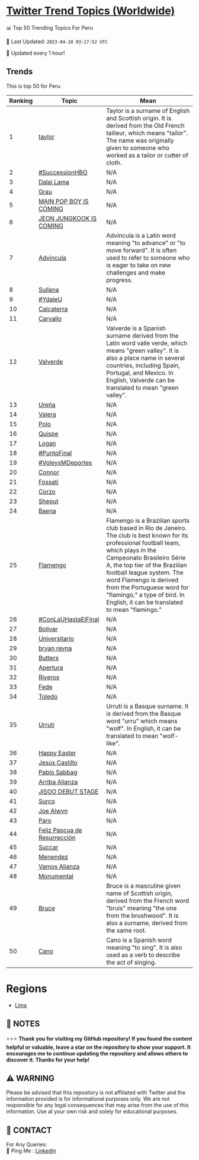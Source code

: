 [Twitter Trend Topics (Worldwide)](https://github.com/ErcinDedeoglu/Twitter-Trend-Topics)
==========


📊 Top 50 Trending Topics For Peru

📆 Last Updated: `2023-04-10 03:17:52 UTC`

🔧 Updated every 1 hour!


## Trends

This is top 50 for Peru

| Ranking | Topic | Mean |
| ------- | ------------ | ------------ |
| 1 | [taylor](http://twitter.com/search?q=taylor) | Taylor is a surname of English and Scottish origin. It is derived from the Old French tailleur, which means "tailor". The name was originally given to someone who worked as a tailor or cutter of cloth. |
| 2 | [#SuccessionHBO](http://twitter.com/search?q=%23SuccessionHBO) | N/A |
| 3 | [Dalai Lama](http://twitter.com/search?q=Dalai+Lama) | N/A |
| 4 | [Grau](http://twitter.com/search?q=Grau) | N/A |
| 5 | [MAIN POP BOY IS COMING](http://twitter.com/search?q=MAIN+POP+BOY+IS+COMING) | N/A |
| 6 | [JEON JUNGKOOK IS COMING](http://twitter.com/search?q=JEON+JUNGKOOK+IS+COMING) | N/A |
| 7 | [Advincula](http://twitter.com/search?q=Advincula) | Advincula is a Latin word meaning "to advance" or "to move forward". It is often used to refer to someone who is eager to take on new challenges and make progress. |
| 8 | [Sullana](http://twitter.com/search?q=Sullana) | N/A |
| 9 | [#YdaleU](http://twitter.com/search?q=%23YdaleU) | N/A |
| 10 | [Calcaterra](http://twitter.com/search?q=Calcaterra) | N/A |
| 11 | [Carvallo](http://twitter.com/search?q=Carvallo) | N/A |
| 12 | [Valverde](http://twitter.com/search?q=Valverde) | Valverde is a Spanish surname derived from the Latin word valle verde, which means "green valley". It is also a place name in several countries, including Spain, Portugal, and Mexico. In English, Valverde can be translated to mean "green valley". |
| 13 | [Ureña](http://twitter.com/search?q=Ure%c3%b1a) | N/A |
| 14 | [Valera](http://twitter.com/search?q=Valera) | N/A |
| 15 | [Polo](http://twitter.com/search?q=Polo) | N/A |
| 16 | [Quispe](http://twitter.com/search?q=Quispe) | N/A |
| 17 | [Logan](http://twitter.com/search?q=Logan) | N/A |
| 18 | [#PuntoFinal](http://twitter.com/search?q=%23PuntoFinal) | N/A |
| 19 | [#VoleyxMDeportes](http://twitter.com/search?q=%23VoleyxMDeportes) | N/A |
| 20 | [Connor](http://twitter.com/search?q=Connor) | N/A |
| 21 | [Fossati](http://twitter.com/search?q=Fossati) | N/A |
| 22 | [Corzo](http://twitter.com/search?q=Corzo) | N/A |
| 23 | [Sheput](http://twitter.com/search?q=Sheput) | N/A |
| 24 | [Baena](http://twitter.com/search?q=Baena) | N/A |
| 25 | [Flamengo](http://twitter.com/search?q=Flamengo) | Flamengo is a Brazilian sports club based in Rio de Janeiro. The club is best known for its professional football team, which plays in the Campeonato Brasileiro Série A, the top tier of the Brazilian football league system. The word Flamengo is derived from the Portuguese word for "flamingo," a type of bird. In English, it can be translated to mean "flamingo." |
| 26 | [#ConLaUHastaElFinal](http://twitter.com/search?q=%23ConLaUHastaElFinal) | N/A |
| 27 | [Bolivar](http://twitter.com/search?q=Bolivar) | N/A |
| 28 | [Universitario](http://twitter.com/search?q=Universitario) | N/A |
| 29 | [bryan reyna](http://twitter.com/search?q=bryan+reyna) | N/A |
| 30 | [Butters](http://twitter.com/search?q=Butters) | N/A |
| 31 | [Apertura](http://twitter.com/search?q=Apertura) | N/A |
| 32 | [Riveros](http://twitter.com/search?q=Riveros) | N/A |
| 33 | [Fede](http://twitter.com/search?q=Fede) | N/A |
| 34 | [Toledo](http://twitter.com/search?q=Toledo) | N/A |
| 35 | [Urruti](http://twitter.com/search?q=Urruti) | Urruti is a Basque surname. It is derived from the Basque word "urru" which means "wolf". In English, it can be translated to mean "wolf-like". |
| 36 | [Happy Easter](http://twitter.com/search?q=Happy+Easter) | N/A |
| 37 | [Jesús Castillo](http://twitter.com/search?q=Jes%c3%bas+Castillo) | N/A |
| 38 | [Pablo Sabbag](http://twitter.com/search?q=Pablo+Sabbag) | N/A |
| 39 | [Arriba Alianza](http://twitter.com/search?q=Arriba+Alianza) | N/A |
| 40 | [JISOO DEBUT STAGE](http://twitter.com/search?q=JISOO+DEBUT+STAGE) | N/A |
| 41 | [Surco](http://twitter.com/search?q=Surco) | N/A |
| 42 | [Joe Alwyn](http://twitter.com/search?q=Joe+Alwyn) | N/A |
| 43 | [Paro](http://twitter.com/search?q=Paro) | N/A |
| 44 | [Feliz Pascua de Resurrección](http://twitter.com/search?q=Feliz+Pascua+de+Resurrecci%c3%b3n) | N/A |
| 45 | [Succar](http://twitter.com/search?q=Succar) | N/A |
| 46 | [Menendez](http://twitter.com/search?q=Menendez) | N/A |
| 47 | [Vamos Alianza](http://twitter.com/search?q=Vamos+Alianza) | N/A |
| 48 | [Monumental](http://twitter.com/search?q=Monumental) | N/A |
| 49 | [Bruce](http://twitter.com/search?q=Bruce) | Bruce is a masculine given name of Scottish origin, derived from the French word "bruis" meaning "the one from the brushwood". It is also a surname, derived from the same root. |
| 50 | [Cano](http://twitter.com/search?q=Cano) | Cano is a Spanish word meaning "to sing". It is also used as a verb to describe the act of singing. |



# Regions

* [Lima](</Peru/Lima.md>)



## 📝 NOTES

⭐⭐⭐ **Thank you for visiting my GitHub repository! If you found the content helpful or valuable, leave a star on the repository to show your support. It encourages me to continue updating the repository and allows others to discover it. Thanks for your help!**


## ⚠️ WARNING

Please be advised that this repository is not affiliated with Twitter and the information provided is for informational purposes only. We are not responsible for any legal consequences that may arise from the use of this information. Use at your own risk and solely for educational purposes.


## 📨 CONTACT

 For Any Queries:  
            🏓 Ping Me : [LinkedIn](https://www.linkedin.com/in/ercindedeoglu/)
